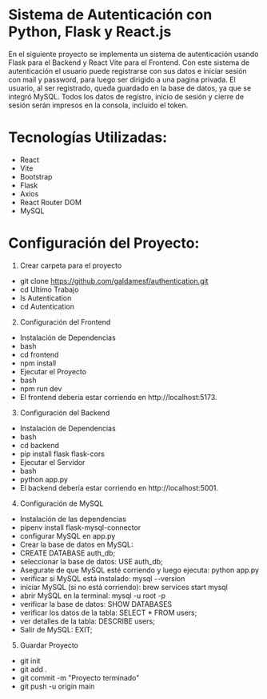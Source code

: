 # Sistema de Autenticación con Python, Flask y React.js

En el siguiente proyecto se implementa un sistema de autenticación usando Flask para el Backend y React Vite para el Frontend. Con este sistema de autenticación el usuario puede registrarse con sus datos e iniciar sesión con mail y password, para luego ser dirigido a una pagina privada. El usuario, al ser registrado, queda guardado en la base de datos, ya que se integró MySQL.
Todos los datos de registro, inicio de sesión y cierre de sesión serán impresos en la consola, incluido el token.  

# Tecnologías Utilizadas:

- React
- Vite
- Bootstrap
- Flask
- Axios
- React Router DOM
- MySQL

# Configuración del Proyecto:

1. Crear carpeta para el proyecto
- git clone https://github.com/galdamesf/authentication.git
- cd Ultimo Trabajo
- ls Autentication
- cd Autentication

2. Configuración del Frontend
- Instalación de Dependencias
- bash
- cd frontend
- npm install
- Ejecutar el Proyecto
- bash
- npm run dev
- El frontend debería estar corriendo en http://localhost:5173.

3. Configuración del Backend
- Instalación de Dependencias
- bash
- cd backend
- pip install flask flask-cors
- Ejecutar el Servidor
- bash
- python app.py
- El backend debería estar corriendo en http://localhost:5001.

4. Configuración de MySQL
- Instalación de las dependencias
- pipenv install flask-mysql-connector
- configurar MySQL en app.py
- Crear la base de datos en MySQL:
- CREATE DATABASE auth_db;
- seleccionar la base de datos: USE auth_db;
- Asegurate de que MySQL esté corriendo y luego ejecuta: python app.py
- verificar si MySQL está instalado: mysql --version
- iniciar MySQL (si no está corriendo): brew services start mysql
- abrir MySQL en la terminal: mysql -u root -p
- verificar la base de datos: SHOW DATABASES
- verificar los datos de la tabla: SELECT * FROM users;
- ver detalles de la tabla: DESCRIBE users;
- Salir de MySQL: EXIT;

5. Guardar Proyecto
- git init
- git add .
- git commit -m "Proyecto terminado"
- git push -u origin main

